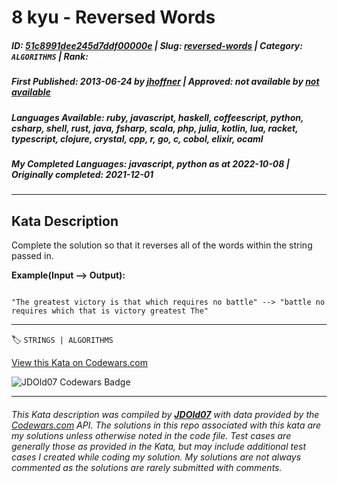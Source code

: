 # 8 kyu - Reversed Words

##### **ID**: [51c8991dee245d7ddf00000e](https://www.codewars.com/kata/51c8991dee245d7ddf00000e) | **Slug**: [reversed-words](https://www.codewars.com/kata/51c8991dee245d7ddf00000e) | **Category**: `ALGORITHMS` | **Rank**: <span style="color:white">8 kyu</span>

##### **First Published**: 2013-06-24 ***by*** [jhoffner](https://www.codewars.com/users/jhoffner) | **Approved**: *not available* ***by*** [*not available*](*https://www.codewars.com*)

##### **Languages Available**: ruby, javascript, haskell, coffeescript, python, csharp, shell, rust, java, fsharp, scala, php, julia, kotlin, lua, racket, typescript, clojure, crystal, cpp, r, go, c, cobol, elixir, ocaml

##### **My Completed Languages**: javascript, python ***as at*** 2022-10-08 | **Originally completed**: 2021-12-01

---

## Kata Description


Complete the solution so that it reverses all of the words within the string passed in. 



**Example(Input --> Output):**

```

"The greatest victory is that which requires no battle" --> "battle no requires which that is victory greatest The"

```





---


🏷 `STRINGS | ALGORITHMS`


[View this Kata on Codewars.com](https://www.codewars.com/kata/51c8991dee245d7ddf00000e)

![](https://www.codewars.com/users/jdold07/badges/large "JDOld07 Codewars Badge")

---

###### *This Kata description was compiled by [**JDOld07**](https://tpstech.dev) with data provided by the [Codewars.com](https://www.codewars.com) API.  The solutions in this repo associated with this kata are my solutions unless otherwise noted in the code file.  Test cases are generally those as provided in the Kata, but may include additional test cases I created while coding my solution.  My solutions are not always commented as the solutions are rarely submitted with comments.*
